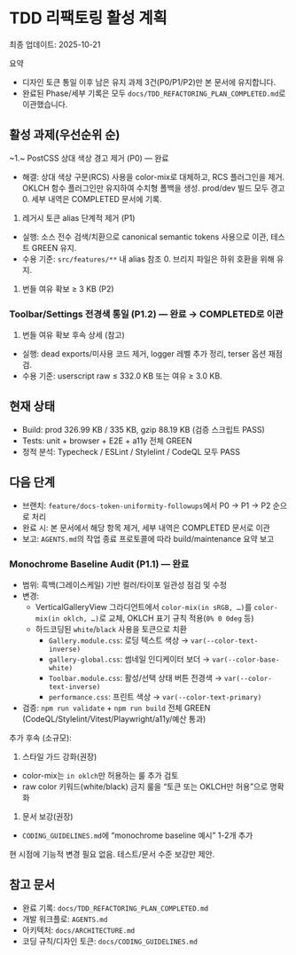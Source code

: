 # TDD 리팩토링 활성 계획

최종 업데이트: 2025-10-21

요약

- 디자인 토큰 통일 이후 남은 유지 과제 3건(P0/P1/P2)만 본 문서에 유지합니다.
- 완료된 Phase/세부 기록은 모두 `docs/TDD_REFACTORING_PLAN_COMPLETED.md`로
  이관했습니다.

## 활성 과제(우선순위 순)

~1.~ PostCSS 상대 색상 경고 제거 (P0) — 완료

- 해결: 상대 색상 구문(RCS) 사용을 color-mix로 대체하고, RCS 플러그인을 제거.
  OKLCH 함수 플러그인만 유지하여 수치형 폴백을 생성. prod/dev 빌드 모두 경고 0.
  세부 내역은 COMPLETED 문서에 기록.

1. 레거시 토큰 alias 단계적 제거 (P1)

- 실행: 소스 전수 검색/치환으로 canonical semantic tokens 사용으로 이관, 테스트
  GREEN 유지.
- 수용 기준: `src/features/**` 내 alias 참조 0. 브리지 파일은 하위 호환을 위해
  유지.

1. 번들 여유 확보 ≥ 3 KB (P2)

### Toolbar/Settings 전경색 통일 (P1.2) — 완료 → COMPLETED로 이관

1. 번들 여유 확보 후속 상세 (참고)

- 실행: dead exports/미사용 코드 제거, logger 레벨 추가 정리, terser 옵션
  재점검.
- 수용 기준: userscript raw ≤ 332.0 KB 또는 여유 ≥ 3.0 KB.

## 현재 상태

- Build: prod 326.99 KB / 335 KB, gzip 88.19 KB (검증 스크립트 PASS)
- Tests: unit + browser + E2E + a11y 전체 GREEN
- 정적 분석: Typecheck / ESLint / Stylelint / CodeQL 모두 PASS

## 다음 단계

- 브랜치: `feature/docs-token-uniformity-followups`에서 P0 → P1 → P2 순으로 처리
- 완료 시: 본 문서에서 해당 항목 제거, 세부 내역은 COMPLETED 문서로 이관
- 보고: `AGENTS.md`의 작업 종료 프로토콜에 따라 build/maintenance 요약 보고

### Monochrome Baseline Audit (P1.1) — 완료

- 범위: 흑백(그레이스케일) 기반 컬러/타이포 일관성 점검 및 수정
- 변경:
  - VerticalGalleryView 그라디언트에서 `color-mix(in sRGB, …)`를
    `color-mix(in oklch, …)`로 교체, OKLCH 표기 규칙 적용(`0% 0 0deg` 등)
  - 하드코딩된 `white`/`black` 사용을 토큰으로 치환
    - `Gallery.module.css`: 로딩 텍스트 색상 → `var(--color-text-inverse)`
    - `gallery-global.css`: 썸네일 인디케이터 보더 → `var(--color-base-white)`
    - `Toolbar.module.css`: 활성/선택 상태 버튼 전경색 →
      `var(--color-text-inverse)`
    - `performance.css`: 프린트 색상 → `var(--color-text-primary)`
- 검증: `npm run validate` + `npm run build` 전체 GREEN
  (CodeQL/Stylelint/Vitest/Playwright/a11y/예산 통과)

추가 후속 (소규모):

1. 스타일 가드 강화(권장)

- color-mix는 `in oklch`만 허용하는 룰 추가 검토
- raw color 키워드(white/black) 금지 룰을 “토큰 또는 OKLCH만 허용”으로 명확화

1. 문서 보강(권장)

- `CODING_GUIDELINES.md`에 “monochrome baseline 예시” 1-2개 추가

현 시점에 기능적 변경 필요 없음. 테스트/문서 수준 보강만 제안.

## 참고 문서

- 완료 기록: `docs/TDD_REFACTORING_PLAN_COMPLETED.md`
- 개발 워크플로: `AGENTS.md`
- 아키텍처: `docs/ARCHITECTURE.md`
- 코딩 규칙/디자인 토큰: `docs/CODING_GUIDELINES.md`
